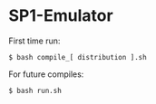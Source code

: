# SP1-Emulator

First time run:
```console
$ bash compile_[ distribution ].sh
```

For future compiles:
```console
$ bash run.sh
```
